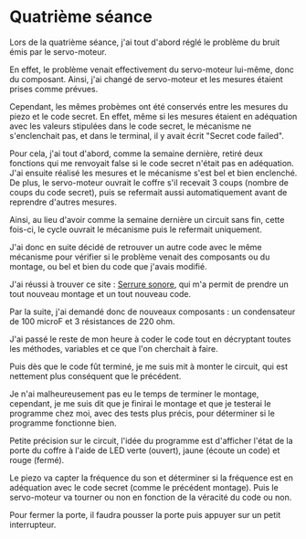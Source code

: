 <h1>Quatrième séance</h1>

<p>Lors de la quatrième séance, j'ai tout d'abord réglé le problème du bruit émis par le servo-moteur. </p>
<p>En effet, le problème venait effectivement du servo-moteur lui-même, donc du composant. Ainsi, j'ai changé de servo-moteur et les mesures étaient prises comme prévues.</p> 

<p>Cependant, les mêmes probèmes ont été conservés entre les mesures du piezo et le code secret. En effet, même si les mesures étaient en adéquation avec les valeurs stipulées dans le code secret, le mécanisme ne s'enclenchait pas, et dans le terminal, il y avait écrit "Secret code failed". </p>
<p>Pour cela, j'ai tout d'abord, comme la semaine dernière, retiré deux fonctions qui me renvoyait false si le code secret n'était pas en adéquation. J'ai ensuite réalisé les mesures et le mécanisme s'est bel et bien enclenché. De plus, le servo-moteur ouvrait le coffre s'il recevait 3 coups (nombre de coups du code secret), puis se refermait aussi automatiquement avant de reprendre d'autres mesures.</p> 
<p>Ainsi, au lieu d'avoir comme la semaine dernière un circuit sans fin, cette fois-ci, le cycle ouvrait le mécanisme puis le refermait uniquement. </p>

<p>J'ai donc en suite décidé de retrouver un autre code avec le même mécanisme pour vérifier si le problème venait des composants ou du montage, ou bel et bien du code que j'avais modifié. </p>
<p>J'ai réussi à trouver ce site : <a href="https://embarque.developpez.com/tutoriels/arduino/systeme-fermeture/">Serrure sonore</a>, qui m'a permit de prendre un tout nouveau montage et un tout nouveau code.</p>
<p>Par la suite, j'ai demandé donc de nouveaux composants : un condensateur de 100 microF et 3 résistances de 220 ohm. </p>
<p>J'ai passé le reste de mon heure à coder le code tout en décryptant toutes les méthodes, variables et ce que l'on cherchait à faire. </p>
<p>Puis dès que le code fût terminé, je me suis mit à monter le circuit, qui est nettement plus conséquent que le précédent. </p>
<p>Je n'ai malheureusement pas eu le temps de terminer le montage, cependant, je me suis dit que je finirai le montage et que je testerai le programme chez moi, avec des tests plus précis, pour déterminer si le programme fonctionne bien.</p>
<p>Petite précision sur le circuit, l'idée du programme est d'afficher l'état de la porte du coffre à l'aide de LED verte (ouvert), jaune (écoute un code) et rouge (fermé).</p>
<p>Le piezo va capter la fréquence du son et déterminer si la fréquence est en adéquation avec le code secret (comme le précédent montage). Puis le servo-moteur va tourner ou non en fonction de la véracité du code ou non.</p>
<p>Pour fermer la porte, il faudra pousser la porte puis appuyer sur un petit interrupteur. </p>
